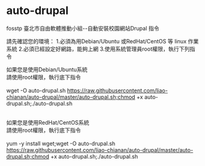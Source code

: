 ﻿# auto-drupal

fosstp 臺北市自由軟體推動小組--自動安裝校園網站Drupal 指令

請先確認您的環境：
1.必須為用Debian/Ubuntu 或RedHat/CentOS 等 linux 作業系統
2.必須已經設定好網路，能夠上網
3.使用系統管理員root權限，執行下列指令
<br>

如果您是使用Debian/Ubuntu系統<br>
請使用root權限，執行底下指令<br><br>
wget -O auto-drupal.sh https://raw.githubusercontent.com/liao-chianan/auto-drupal/master/auto-drupal.sh;chmod +x auto-drupal.sh;./auto-drupal.sh

<br>如果您是使用RedHat/CentOS系統<br>
請使用root權限，執行底下指令<br><br>
yum -y install wget;wget -O auto-drupal.sh https://raw.githubusercontent.com/liao-chianan/auto-drupal/master/auto-drupal.sh;chmod +x auto-drupal.sh;./auto-drupal.sh
